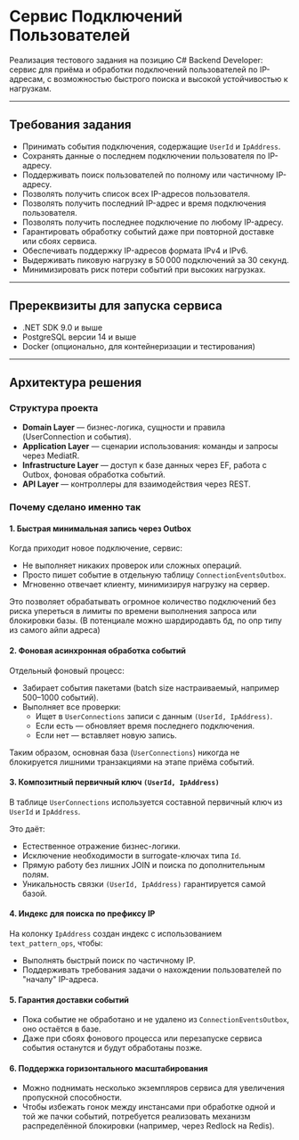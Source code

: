 # Сервис Подключений Пользователей

Реализация тестового задания на позицию C# Backend Developer: сервис для приёма и обработки подключений пользователей по IP-адресам, с возможностью быстрого поиска и высокой устойчивостью к нагрузкам.

---

## Требования задания

- Принимать события подключения, содержащие `UserId` и `IpAddress`.
- Сохранять данные о последнем подключении пользователя по IP-адресу.
- Поддерживать поиск пользователей по полному или частичному IP-адресу.
- Позволять получить список всех IP-адресов пользователя.
- Позволять получить последний IP-адрес и время подключения пользователя.
- Позволять получить последнее подключение по любому IP-адресу.
- Гарантировать обработку событий даже при повторной доставке или сбоях сервиса.
- Обеспечивать поддержку IP-адресов формата IPv4 и IPv6.
- Выдерживать пиковую нагрузку в 50 000 подключений за 30 секунд.
- Минимизировать риск потери событий при высоких нагрузках.

---

## Пререквизиты для запуска сервиса

- .NET SDK 9.0 и выше
- PostgreSQL версии 14 и выше
- Docker (опционально, для контейнеризации и тестирования)
---

## Архитектура решения

### Структура проекта

- **Domain Layer** — бизнес-логика, сущности и правила (UserConnection и события).
- **Application Layer** — сценарии использования: команды и запросы через MediatR.
- **Infrastructure Layer** — доступ к базе данных через EF, работа с Outbox, фоновая обработка событий.
- **API Layer** — контроллеры для взаимодействия через REST.

### Почему сделано именно так

#### 1. Быстрая минимальная запись через Outbox
Когда приходит новое подключение, сервис:
- Не выполняет никаких проверок или сложных операций.
- Просто пишет событие в отдельную таблицу `ConnectionEventsOutbox`.
- Мгновенно отвечает клиенту, минимизируя нагрузку на сервер.

Это позволяет обрабатывать огромное количество подключений без риска упереться в лимиты по времени выполнения запроса или блокировки базы.
(В потенциале можно шардиродавть бд, по опр типу из самого айпи адреса)

#### 2. Фоновая асинхронная обработка событий
Отдельный фоновый процесс:
- Забирает события пакетами (batch size настраиваемый, например 500–1000 событий).
- Выполняет все проверки:
  - Ищет в `UserConnections` записи с данным `(UserId, IpAddress)`.
  - Если есть — обновляет время последнего подключения.
  - Если нет — вставляет новую запись.

Таким образом, основная база (`UserConnections`) никогда не блокируется лишними транзакциями на этапе приёма событий.

#### 3. Композитный первичный ключ `(UserId, IpAddress)`
В таблице `UserConnections` используется составной первичный ключ из `UserId` и `IpAddress`.

Это даёт:
- Естественное отражение бизнес-логики.
- Исключение необходимости в surrogate-ключах типа `Id`.
- Прямую работу без лишних JOIN и поиска по дополнительным полям.
- Уникальность связки `(UserId, IpAddress)` гарантируется самой базой.

#### 4. Индекс для поиска по префиксу IP
На колонку `IpAddress` создан индекс с использованием `text_pattern_ops`, чтобы:
- Выполнять быстрый поиск по частичному IP.
- Поддерживать требования задачи о нахождении пользователей по "началу" IP-адреса.

#### 5. Гарантия доставки событий
- Пока событие не обработано и не удалено из `ConnectionEventsOutbox`, оно остаётся в базе.
- Даже при сбоях фонового процесса или перезапуске сервиса события останутся и будут обработаны позже.

#### 6. Поддержка горизонтального масштабирования
- Можно поднимать несколько экземпляров сервиса для увеличения пропускной способности.
- Чтобы избежать гонок между инстансами при обработке одной и той же пачки событий, потребуется реализовать механизм распределённой блокировки (например, через Redlock на Redis).

